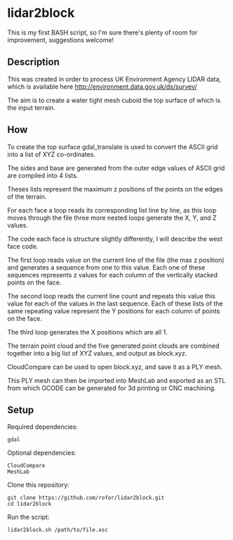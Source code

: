 

# lidar2block

This is my first BASH script, so I'm sure there's plenty of room for improvement, suggestions welcome!

## Description

This was created in order to process UK Environment Agency LIDAR data, which is available here http://environment.data.gov.uk/ds/survey/

The aim is to create a water tight mesh cuboid the top surface of which is the input terrain.

## How

To create the top surface gdal_translate is used to convert the ASCII grid into a list of XYZ co-ordinates.

The sides and base are generated from the outer edge values of ASCII grid are compiled into 4 lists.

Theses lists represent the maximum z positions of the points on the edges of the terrain.

For each face a loop reads its corresponding list line by line, as this loop moves through the file three more nested loops generate the X, Y, and Z values.

The code each face is structure slightly differently, I will describe the west face code.

The first loop reads value on the current line of the file (the max z position) and generates a sequence from one to this value. Each one of these sequences represents z values for each column of the vertically stacked points on the face.

The second loop reads the current line count and repeats this value this value for each of the values in the last sequence. Each of these lists of the same repeating value represent the Y positions for each column of points on the face.

The third loop generates the X positions which are all 1.

The terrain point cloud and the five generated point clouds are combined together into a big list of XYZ values, and output as block.xyz.

CloudCompare can be used to open block.xyz, and save it as a PLY mesh.

This PLY mesh can then be imported into MeshLab and exported as an STL from which GCODE can be generated for 3d printing or CNC machining.

## Setup

Required dependencies:

    gdal

Optional dependencies:

    CloudCompare
    MeshLab

Clone this repository:

    git clone https://github.com/rofor/lidar2block.git
    cd lidar2block

Run the script:

    lidar2block.sh /path/to/file.asc

